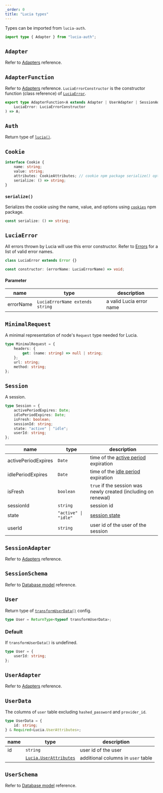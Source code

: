 ```yaml
---
_order: 0
title: "Lucia types"
---
```


Types can be imported from `lucia-auth`.

```ts
import type { Adapter } from "lucia-auth";
```

## `Adapter`

Refer to [Adapters](/reference/adapters/api) reference.

## `AdapterFunction`

Refer to [Adapters](/reference/adapters/api) reference. `LuciaErrorConstructor` is the constructor function (class reference) of [`LuciaError`](/reference/types/lucia-types#luciaerror).

```ts
export type AdapterFunction<A extends Adapter | UserAdapter | SessionAdapter> = (
	LuciaError: LuciaErrorConstructor
) => A;
```

## `Auth`

Return type of [`lucia()`](/reference/api/server-api#lucia-default).

## `Cookie`

```ts
interface Cookie {
	name: string;
	value: string;
	attributes: CookieAttributes; // cookie npm package serialize() options
	serialize: () => string;
}
```

### `serialize()`

Serializes the cookie using the name, value, and options using [`cookies`](https://www.npmjs.com/package/cookie) npm package.

```ts
const serialize: () => string;
```

## `LuciaError`

All errors thrown by Lucia will use this error constructor. Refer to [Errors](/reference/types/errors) for a list of valid error names.

```ts
class LuciaError extends Error {}
```

```ts
const constructor: (errorName: LuciaErrorName) => void;
```

#### Parameter

| name      | type                            | description              |
| --------- | ------------------------------- | ------------------------ |
| errorName | `LuciaErrorName extends string` | a valid Lucia error name |

## `MinimalRequest`

A minimal representation of node's `Request` type needed for Lucia.

```ts
type MinimalRequest = {
	headers: {
		get: (name: string) => null | string;
	};
	url: string;
	method: string;
};
```

## `Session`

A session.

```ts
type Session = {
	activePeriodExpires: Date;
	idlePeriodExpires: Date;
	isFresh: boolean;
	sessionId: string;
	state: "active" | "idle";
	userId: string;
};
```

| name                | type                 | description                                                                       |
| ------------------- | -------------------- | --------------------------------------------------------------------------------- |
| activePeriodExpires | `Date`               | time of the [active period](/learn/start-here/concepts#session-states) expiration |
| idlePeriodExpires   | `Date`               | time of the [idle period](/learn/start-here/concepts#session-states) expiration   |
| isFresh             | `boolean`            | `true` if the session was newly created (including on renewal)                    |
| sessionId           | `string`             | session id                                                                        |
| state               | `"active" \| "idle"` | [session state](/learn/start-here/concepts#session-states)                        |
| userId              | `string`             | user id of the user of the session                                                |

## `SessionAdapter`

Refer to [Adapters](/reference/adapters/api) reference.

## `SessionSchema`

Refer to [Database model](/reference/adapters/database-model#schema-type-1) reference.

## `User`

Return type of [`transformUserData()`](/reference/configure/lucia-configurations#transformuserdata) config.

```ts
type User = ReturnType<typeof transformUserData>;
```

### Default

If `transformUserData()` is undefined.

```ts
type User = {
	userId: string;
};
```

## `UserAdapter`

Refer to [Adapters](/reference/adapters/api) reference.

## `UserData`

The columns of `user` table excluding `hashed_password` and `provider_id`.

```ts
type UserData = {
	id: string;
} & Required<Lucia.UserAttributes>;
```

| name | type                                                                      | description                        |
| ---- | ------------------------------------------------------------------------- | ---------------------------------- |
| id   | `string`                                                                  | user id of the user                |
|      | [`Lucia.UserAttributes`](/reference/types/lucia-namespace#userattributes) | additional columns in `user` table |

## `UserSchema`

Refer to [Database model](/reference/adapters/database-model#schema-type-1) reference.
